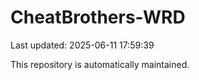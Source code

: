 # CheatBrothers-WRD

Last updated: 2025-06-11 17:59:39

This repository is automatically maintained.
